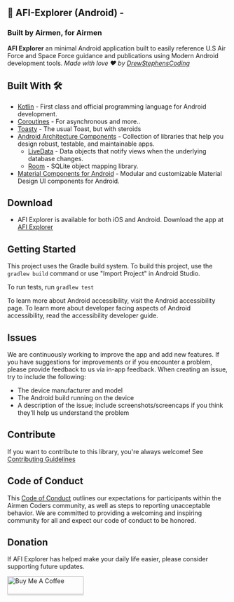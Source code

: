 ## 📑 AFI-Explorer (Android) - 
### Built by Airmen, for Airmen
**AFI Explorer** an minimal Android application built to easily reference U.S Air Force and Space Force guidance and publications using Modern Android development tools.  *Made with love ❤️ by [DrewStephensCoding](https://github.com/DrewStephensCoding)*

## Built With 🛠
- [Kotlin](https://kotlinlang.org/) - First class and official programming language for Android development.
- [Coroutines](https://kotlinlang.org/docs/reference/coroutines-overview.html) - For asynchronous and more..
- [Toasty](https://github.com/GrenderG/Toasty) - The usual Toast, but with steroids
- [Android Architecture Components](https://developer.android.com/topic/libraries/architecture) - Collection of libraries that help you design robust, testable, and maintainable apps.
  - [LiveData](https://developer.android.com/topic/libraries/architecture/livedata) - Data objects that notify views when the underlying database changes.
  - [Room](https://developer.android.com/topic/libraries/architecture/room) - SQLite object mapping library.
- [Material Components for Android](https://github.com/material-components/material-components-android) - Modular and customizable Material Design UI components for Android.

## Download
- AFI Explorer is available for both iOS and Android.  Download the app at [AFI Explorer](https://afiexplorer.com/)

## Getting Started
This project uses the Gradle build system. To build this project, use the `gradlew build` command or use "Import Project" in Android Studio.

To run tests, run `gradlew test`

To learn more about Android accessibility, visit the Android accessibility page. To learn more about developer facing aspects of Android accessibility, read the accessibility developer guide.

## Issues
We are continuously working to improve the app and add new features.  If you have suggestions for improvements or if you encounter a problem, please provide feedback to us via in-app feedback.  When creating an issue, try to include the following:
-  The device manufacturer and model
-  The Android build running on the device
-  A description of the issue; include screenshots/screencaps if you think they'll help us understand the problem

## Contribute
If you want to contribute to this library, you're always welcome! See [Contributing Guidelines](https://github.com/DrewStephensCoding/AFI-Explorer/blob/main/CONTRIBUTION.md)

## Code of Conduct
This [Code of Conduct](https://github.com/DrewStephensCoding/AFIExplorer/blob/master/CODE_OF_CONDUCT) outlines our expectations for participants within the Airmen Coders community, as well as steps to reporting unacceptable behavior. We are committed to providing a welcoming and inspiring community for all and expect our code of conduct to be honored.

## Donation
If AFI Explorer has helped make your daily life easier, please consider supporting future updates.

<a href="https://www.buymeacoffee.com/drewcodesit" target="_blank"><img src="https://www.buymeacoffee.com/assets/img/custom_images/orange_img.png" alt="Buy Me A Coffee" style="height: 41px !important;width: 174px !important;box-shadow: 0px 3px 2px 0px rgba(190, 190, 190, 0.5) !important;-webkit-box-shadow: 0px 3px 2px 0px rgba(190, 190, 190, 0.5) !important;" ></a>
